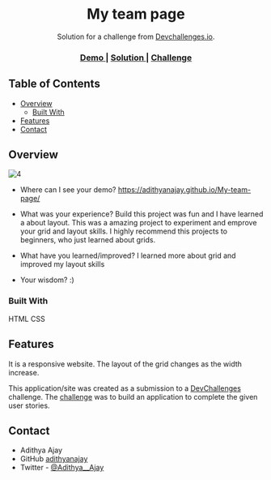 <!-- Please update value in the {}  -->

<h1 align="center">My team page</h1>

<div align="center">
   Solution for a challenge from  <a href="http://devchallenges.io" target="_blank">Devchallenges.io</a>.
</div>

<div align="center">
  <h3>
    <a href="https://adithyanajay.github.io/My-team-page/">
      Demo
    </a>
    <span> | </span>
    <a href="https://github.com/adithyanajay/My-team-page">
      Solution
    </a>
    <span> | </span>
    <a href="https://devchallenges.io/challenges/hhmesazsqgKXrTkYkt0U">
      Challenge
    </a>
  </h3>
</div>

<!-- TABLE OF CONTENTS -->

## Table of Contents

- [Overview](#overview)
  - [Built With](#built-with)
- [Features](#features)
- [Contact](#contact)


<!-- OVERVIEW -->

## Overview

![4](https://github.com/adithyanajay/404-Not-Found/assets/65997321/230df9b4-283e-4ef5-8a03-cff7ce79451b)




- Where can I see your demo? 
  https://adithyanajay.github.io/My-team-page/

- What was your experience?
  Build this project was fun and I have learned a about layout. This was a amazing project to experiment and emprove your grid and layout skills. I highly recommend this projects to beginners, who just learned about grids.

- What have you learned/improved?
  I learned more about grid and improved my layout skills

- Your wisdom? :)

### Built With

<!-- This section should list any major frameworks that you built your project using. Here are a few examples.-->

HTML
CSS
## Features
  It is a responsive website. The layout of the grid changes as the width increase.
<!-- List the features of your application or follow the template. Don't share the figma file here :) -->

This application/site was created as a submission to a [DevChallenges](https://devchallenges.io/challenges) challenge. The [challenge](https://devchallenges.io/challenges/hhmesazsqgKXrTkYkt0U) was to build an application to complete the given user stories.



## Contact

- Adithya Ajay
- GitHub [adithyanajay](https://github.com/adithyanajay)
- Twitter - [@Adithya__Ajay](https://www.twitter.com/Adithya__Ajay)